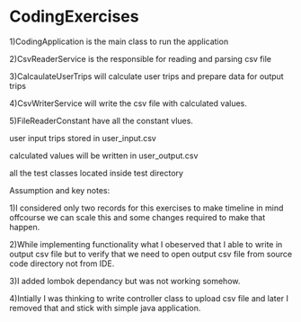 # CodingExercises

1)CodingApplication is the main class to run the application

2)CsvReaderService is the responsible for reading and parsing csv file  

3)CalcaulateUserTrips will calculate user trips and prepare data for output trips

4)CsvWriterService will write the csv file with calculated values.

5)FileReaderConstant have all the constant vlues.

user input trips stored in user_input.csv

calculated values will be written in user_output.csv

all the test classes located inside test directory  

Assumption and key notes:

1)I considered only two records for this exercises to make timeline in mind offcourse we can scale this and some changes required to make that happen.

2)While implementing functionality what I obeserved that I able to write in output csv file but to verify that we need to open output csv file from source code directory not from IDE.

3)I added lombok dependancy but was not working somehow.

4)Intially I was thinking to write controller class to upload csv file and later I removed that and stick with simple java application.
